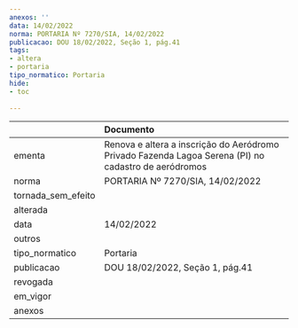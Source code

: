 ```yaml
---
anexos: ''
data: 14/02/2022
norma: PORTARIA Nº 7270/SIA, 14/02/2022
publicacao: DOU 18/02/2022, Seção 1, pág.41
tags:
- altera
- portaria
tipo_normatico: Portaria
hide: 
- toc 
 
---
```


|                    | Documento                                                                                            |
|:-------------------|:-----------------------------------------------------------------------------------------------------|
| ementa             | Renova e altera a inscrição do Aeródromo Privado Fazenda Lagoa Serena (PI) no cadastro de aeródromos |
| norma              | PORTARIA Nº 7270/SIA, 14/02/2022                                                                     |
| tornada_sem_efeito |                                                                                                      |
| alterada           |                                                                                                      |
| data               | 14/02/2022                                                                                           |
| outros             |                                                                                                      |
| tipo_normatico     | Portaria                                                                                             |
| publicacao         | DOU 18/02/2022, Seção 1, pág.41                                                                      |
| revogada           |                                                                                                      |
| em_vigor           |                                                                                                      |
| anexos             |                                                                                                      |